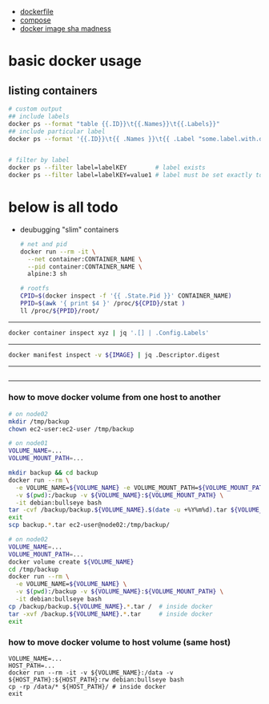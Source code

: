 - [dockerfile](./DOCKERFILE/index.md)
- [compose](./COMPOSE/index.md)
- [docker image sha madness](./SHA/index.md)

# basic docker usage

## listing containers
```sh
# custom output
## include labels
docker ps --format "table {{.ID}}\t{{.Names}}\t{{.Labels}}"
## include particular label
docker ps --format '{{.ID}}\t{{ .Names }}\t{{ .Label "some.label.with.dots.xxx" }}'


# filter by label
docker ps --filter label=labelKEY        # label exists
docker ps --filter label=labelKEY=value1 # label must be set exactly to `value1`
```

# below is all todo

- deubugging "slim" containers
    ```sh
    # net and pid
    docker run --rm -it \
      --net container:CONTAINER_NAME \
      --pid container:CONTAINER_NAME \
      alpine:3 sh

    # rootfs
    CPID=$(docker inspect -f '{{ .State.Pid }}' CONTAINER_NAME)
    PPID=$(awk '{ print $4 }' /proc/${CPID}/stat )
    ll /proc/${PPID}/root/
    ```

---
```sh
docker container inspect xyz | jq '.[] | .Config.Labels'
```

---
```sh
docker manifest inspect -v ${IMAGE} | jq .Descriptor.digest
```

---
```sh
```

---

### how to move docker volume from one host to another

```bash
# on node02
mkdir /tmp/backup
chown ec2-user:ec2-user /tmp/backup

# on node01
VOLUME_NAME=...
VOLUME_MOUNT_PATH=...

mkdir backup && cd backup
docker run --rm \
  -e VOLUME_NAME=${VOLUME_NAME} -e VOLUME_MOUNT_PATH=${VOLUME_MOUNT_PATH} \
  -v $(pwd):/backup -v ${VOLUME_NAME}:${VOLUME_MOUNT_PATH} \
  -it debian:bullseye bash
tar -cvf /backup/backup.${VOLUME_NAME}.$(date -u +%Y%m%d).tar ${VOLUME_MOUNT_PATH}  # inside docker
exit
scp backup.*.tar ec2-user@node02:/tmp/backup/

# on node02
VOLUME_NAME=...
VOLUME_MOUNT_PATH=...
docker volume create ${VOLUME_NAME}
cd /tmp/backup
docker run --rm \
  -e VOLUME_NAME=${VOLUME_NAME} \
  -v $(pwd):/backup -v ${VOLUME_NAME}:${VOLUME_MOUNT_PATH} \
  -it debian:bullseye bash
cp /backup/backup.${VOLUME_NAME}.*.tar /  # inside docker
tar -xvf /backup.${VOLUME_NAME}.*.tar     # inside docker
exit
```

### how to move docker volume to host volume (same host)
```
VOLUME_NAME=...
HOST_PATH=...
docker run --rm -it -v ${VOLUME_NAME}:/data -v ${HOST_PATH}:${HOST_PATH}:rw debian:bullseye bash
cp -rp /data/* ${HOST_PATH}/ # inside docker
exit
```
